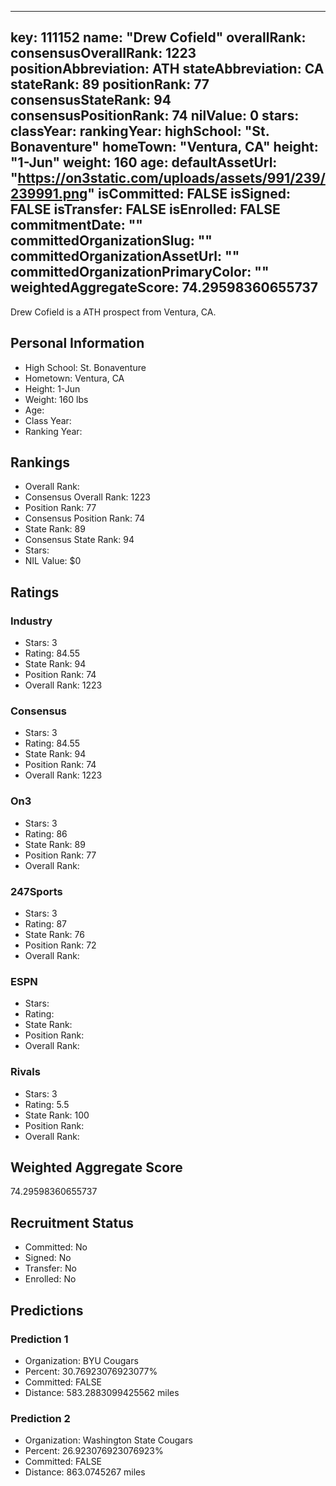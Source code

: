 ---
  key: 111152
  name: "Drew Cofield"
  overallRank: 
  consensusOverallRank: 1223
  positionAbbreviation: ATH
  stateAbbreviation: CA
  stateRank: 89
  positionRank: 77
  consensusStateRank: 94
  consensusPositionRank: 74
  nilValue: 0
  stars: 
  classYear: 
  rankingYear: 
  highSchool: "St. Bonaventure"
  homeTown: "Ventura, CA"
  height: "1-Jun"
  weight: 160
  age: 
  defaultAssetUrl: "https://on3static.com/uploads/assets/991/239/239991.png"
  isCommitted: FALSE
  isSigned: FALSE
  isTransfer: FALSE
  isEnrolled: FALSE
  commitmentDate: ""
  committedOrganizationSlug: ""
  committedOrganizationAssetUrl: ""
  committedOrganizationPrimaryColor: ""
  weightedAggregateScore: 74.29598360655737
  ---
  
  Drew Cofield is a ATH prospect from Ventura, CA.
  
  ## Personal Information
  - High School: St. Bonaventure
  - Hometown: Ventura, CA
  - Height: 1-Jun
  - Weight: 160 lbs
  - Age: 
  - Class Year: 
  - Ranking Year: 
  
  ## Rankings
  - Overall Rank: 
  - Consensus Overall Rank: 1223
  - Position Rank: 77
  - Consensus Position Rank: 74
  - State Rank: 89
  - Consensus State Rank: 94
  - Stars: 
  - NIL Value: $0
  
  ## Ratings
  
  ### Industry
  - Stars: 3
  - Rating: 84.55
  - State Rank: 94
  - Position Rank: 74
  - Overall Rank: 1223
  
  ### Consensus
  - Stars: 3
  - Rating: 84.55
  - State Rank: 94
  - Position Rank: 74
  - Overall Rank: 1223
  
  ### On3
  - Stars: 3
  - Rating: 86
  - State Rank: 89
  - Position Rank: 77
  - Overall Rank: 
  
  ### 247Sports
  - Stars: 3
  - Rating: 87
  - State Rank: 76
  - Position Rank: 72
  - Overall Rank: 
  
  ### ESPN
  - Stars: 
  - Rating: 
  - State Rank: 
  - Position Rank: 
  - Overall Rank: 
  
  ### Rivals
  - Stars: 3
  - Rating: 5.5
  - State Rank: 100
  - Position Rank: 
  - Overall Rank: 
  
  ## Weighted Aggregate Score
  74.29598360655737
  
  ## Recruitment Status
  - Committed: No
  - Signed: No
  - Transfer: No
  - Enrolled: No
  
  
  
  ## Predictions
  
  ### Prediction 1
  - Organization: BYU Cougars
  - Percent: 30.76923076923077%
  - Committed: FALSE
  - Distance: 583.2883099425562 miles
  
  ### Prediction 2
  - Organization: Washington State Cougars
  - Percent: 26.923076923076923%
  - Committed: FALSE
  - Distance: 863.0745267 miles
  